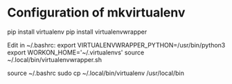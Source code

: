 # Configuration of mkvirtualenv
pip install virtualenv
pip install virtualenvwrapper

Edit in ~/.bashrc:
export VIRTUALENVWRAPPER_PYTHON=/usr/bin/python3
export WORKON_HOME='~/.virtualenvs'
source ~/.local/bin/virtualenvwrapper.sh

source ~/.bashrc 
sudo cp ~/.local/bin/virtualenv /usr/local/bin
